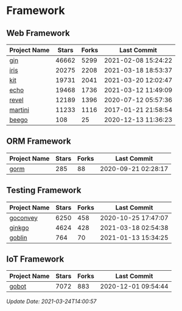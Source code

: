# Framework

## Web Framework
| Project Name | Stars | Forks | Last Commit |
| ------------ | ----- | ----- | ----------- |
| [gin](https://github.com/gin-gonic/gin) | 46662 | 5299 | 2021-02-08 15:24:22 |
| [iris](https://github.com/kataras/iris) | 20275 | 2208 | 2021-03-18 18:53:37 |
| [kit](https://github.com/go-kit/kit) | 19731 | 2041 | 2021-03-20 12:02:47 |
| [echo](https://github.com/labstack/echo) | 19468 | 1736 | 2021-03-12 11:49:09 |
| [revel](https://github.com/revel/revel) | 12189 | 1396 | 2020-07-12 05:57:36 |
| [martini](https://github.com/go-martini/martini) | 11233 | 1116 | 2017-01-21 21:58:54 |
| [beego](https://github.com/astaxie/beego) | 108 | 25 | 2020-12-13 11:36:23 |

## ORM Framework
| Project Name | Stars | Forks | Last Commit |
| ------------ | ----- | ----- | ----------- |
| [gorm](https://github.com/jinzhu/gorm) | 285 | 88 | 2020-09-21 02:28:17 |

## Testing Framework
| Project Name | Stars | Forks | Last Commit |
| ------------ | ----- | ----- | ----------- |
| [goconvey](https://github.com/smartystreets/goconvey) | 6250 | 458 | 2020-10-25 17:47:07 |
| [ginkgo](https://github.com/onsi/ginkgo) | 4624 | 428 | 2021-03-18 02:54:38 |
| [goblin](https://github.com/franela/goblin) | 764 | 70 | 2021-01-13 15:34:25 |

## IoT Framework
| Project Name | Stars | Forks | Last Commit |
| ------------ | ----- | ----- | ----------- |
| [gobot](https://github.com/hybridgroup/gobot) | 7072 | 883 | 2020-12-01 09:54:44 |

*Update Date: 2021-03-24T14:00:57*